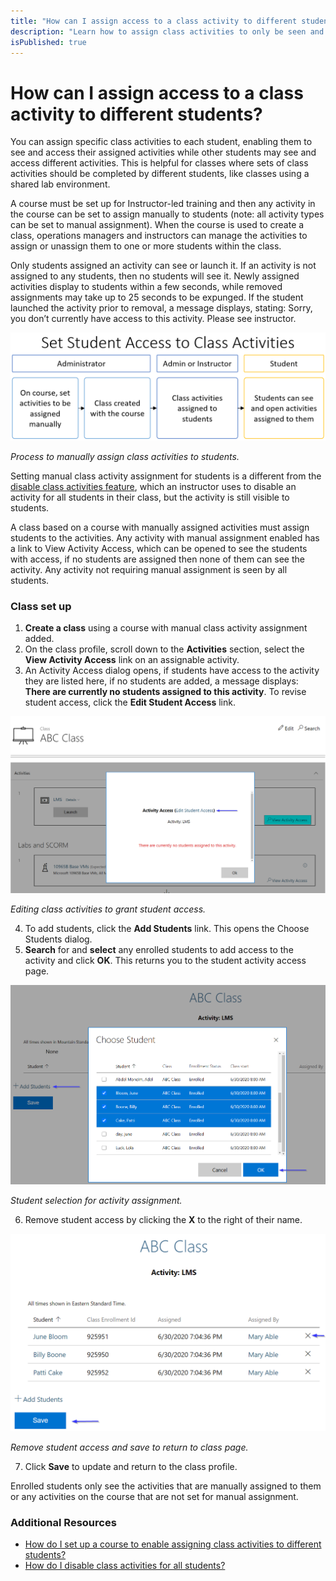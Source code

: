 ```yaml
---
title: "How can I assign access to a class activity to different students?"
description: "Learn how to assign class activities to only be seen and launched by specific students."
isPublished: true
---
```


# How can I assign access to a class activity to different students?

You can assign specific class activities to each student, enabling them to see and access their assigned activities while other students may see and access different activities. This is helpful for classes where sets of class activities should be completed by different students, like classes using a shared lab environment. 

A course must be set up for Instructor-led training and then any activity in the course can be set to assign manually to students (note: all activity types can be set to manual assignment). When the course is used to create a class, operations managers and instructors can manage the activities to assign or unassign them to one or more students within the class. 

Only students assigned an activity can see or launch it. If an activity is not assigned to any students, then no students will see it. Newly assigned activities display to students within a few seconds, while removed assignments may take up to 25 seconds to be expunged. If the student launched the activity prior to removal, a message displays, stating: Sorry, you don’t currently have access to this activity. Please see instructor.

![](/tms/images/assign-class-activity-process.png)
 

*Process to manually assign class activities to students.*

Setting manual class activity assignment for students is a different from the [disable class activities feature](/tms/instructors/instructor-prep-and-classes/disable-class-activities.md), which an instructor uses to disable an activity for all students in their class, but the activity is still visible to students. 

A class based on a course with manually assigned activities must assign students to the activities. Any activity with manual assignment enabled has a link to View Activity Access, which can be opened to see the students with access, if no students are assigned then none of them can see the activity. Any activity not requiring manual assignment is seen by all students.

### Class set up

1.	**Create a class** using a course with manual class activity assignment added.
1.	On the class profile, scroll down to the **Activities** section, select the **View Activity Access** link on an assignable activity.
1.	An Activity Access dialog opens, if students have access to the activity they are listed here, if no students are added, a message displays: **There are currently no students assigned to this activity**. To revise student access, click the **Edit Student Access** link.

![](/tms/images/class-edit-student-access.png)
 
*Editing class activities to grant student access.*

4.	To add students, click the **Add Students** link. This opens the Choose Students dialog.
5.	**Search** for and **select** any enrolled students to add access to the activity and click **OK**. This returns you to the student activity access page.

![](/tms/images/activity-assignment-student-chooser.png)
 
*Student selection for activity assignment.*

6.	Remove student access by clicking the **X** to the right of their name.

![](/tms/images/remove-student-access.png)


 
*Remove student access and save to return to class page.*

7.	Click **Save** to update and return to the class profile.

Enrolled students only see the activities that are manually assigned to them or any activities on the course that are not set for manual assignment.


### Additional Resources
- [How do I set up a course to enable assigning class activities to different students?](tms/tms-administrators/courses-and-activities/labs/course-enable-assigning-class-activities.md)
- [How do I disable class activities for all students?](/tms/tms-administrators/courses-and-activities/labs/disable-class-activities.md)

